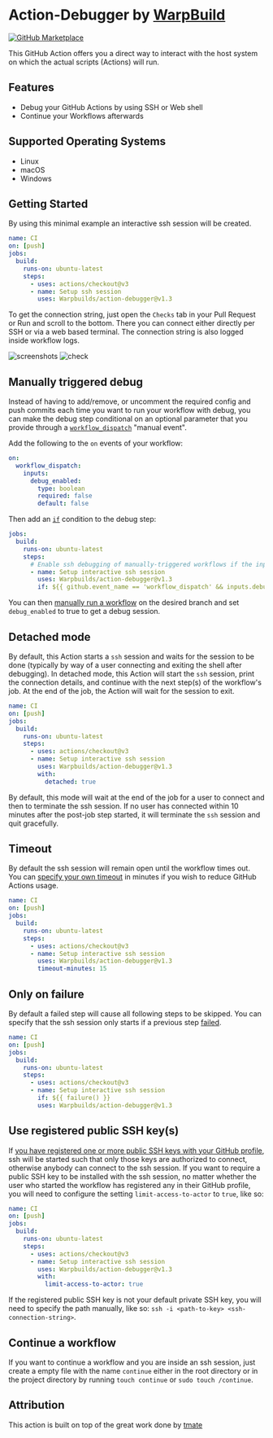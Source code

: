 # Action-Debugger by [WarpBuild](https://warpbuild.com)

[![GitHub Marketplace](https://img.shields.io/badge/GitHub-Marketplace-green)](<[https://github.com/marketplace/actions/action-debugger](https://github.com/marketplace/actions/actiondebugger-by-warpbuild)>)

This GitHub Action offers you a direct way to interact with the host system on which the actual scripts (Actions) will run.

## Features

- Debug your GitHub Actions by using SSH or Web shell
- Continue your Workflows afterwards

## Supported Operating Systems

- Linux
- macOS
- Windows

## Getting Started

By using this minimal example an interactive ssh session will be created.

```yaml
name: CI
on: [push]
jobs:
  build:
    runs-on: ubuntu-latest
    steps:
      - uses: actions/checkout@v3
      - name: Setup ssh session
        uses: Warpbuilds/action-debugger@v1.3
```

To get the connection string, just open the `Checks` tab in your Pull Request or Run and scroll to the bottom. There you can connect either directly per SSH or via a web based terminal. The connection string is also logged inside workflow logs.

![screenshots](https://github.com/WarpBuilds/action-debugger/assets/9110203/2e1ce772-285f-4a4e-a41a-d12054d8960e)
![check](https://github.com/WarpBuilds/action-debugger/assets/9110203/d8cb31ef-5044-4f39-a391-a198ec09ce39)


## Manually triggered debug

Instead of having to add/remove, or uncomment the required config and push commits each time you want to run your workflow with debug, you can make the debug step conditional on an optional parameter that you provide through a [`workflow_dispatch`](https://docs.github.com/en/actions/reference/events-that-trigger-workflows#workflow_dispatch) "manual event".

Add the following to the `on` events of your workflow:

```yaml
on:
  workflow_dispatch:
    inputs:
      debug_enabled:
        type: boolean
        required: false
        default: false
```

Then add an [`if`](https://docs.github.com/en/actions/reference/context-and-expression-syntax-for-github-actions) condition to the debug step:

<!--
{% raw %}
-->

```yaml
jobs:
  build:
    runs-on: ubuntu-latest
    steps:
      # Enable ssh debugging of manually-triggered workflows if the input option was provided
      - name: Setup interactive ssh session
        uses: Warpbuilds/action-debugger@v1.3
        if: ${{ github.event_name == 'workflow_dispatch' && inputs.debug_enabled }}
```

<!--
{% endraw %}
-->

You can then [manually run a workflow](https://docs.github.com/en/actions/managing-workflow-runs/manually-running-a-workflow) on the desired branch and set `debug_enabled` to true to get a debug session.

## Detached mode

By default, this Action starts a `ssh` session and waits for the session to be done (typically by way of a user connecting and exiting the shell after debugging). In detached mode, this Action will start the `ssh` session, print the connection details, and continue with the next step(s) of the workflow's job. At the end of the job, the Action will wait for the session to exit.

```yaml
name: CI
on: [push]
jobs:
  build:
    runs-on: ubuntu-latest
    steps:
      - uses: actions/checkout@v3
      - name: Setup interactive ssh session
        uses: Warpbuilds/action-debugger@v1.3
        with:
          detached: true
```

By default, this mode will wait at the end of the job for a user to connect and then to terminate the ssh session. If no user has connected within 10 minutes after the post-job step started, it will terminate the `ssh` session and quit gracefully.

## Timeout

By default the ssh session will remain open until the workflow times out. You can [specify your own timeout](https://docs.github.com/en/free-pro-team@latest/actions/reference/workflow-syntax-for-github-actions#jobsjob_idstepstimeout-minutes) in minutes if you wish to reduce GitHub Actions usage.

```yaml
name: CI
on: [push]
jobs:
  build:
    runs-on: ubuntu-latest
    steps:
      - uses: actions/checkout@v3
      - name: Setup interactive ssh session
        uses: Warpbuilds/action-debugger@v1.3
        timeout-minutes: 15
```

## Only on failure

By default a failed step will cause all following steps to be skipped. You can specify that the ssh session only starts if a previous step [failed](https://docs.github.com/en/actions/learn-github-actions/expressions#failure).

```yaml
name: CI
on: [push]
jobs:
  build:
    runs-on: ubuntu-latest
    steps:
      - uses: actions/checkout@v3
      - name: Setup interactive ssh session
        if: ${{ failure() }}
        uses: Warpbuilds/action-debugger@v1.3
```

## Use registered public SSH key(s)

If [you have registered one or more public SSH keys with your GitHub profile](https://docs.github.com/en/github/authenticating-to-github/adding-a-new-ssh-key-to-your-github-account), ssh will be started such that only those keys are authorized to connect, otherwise anybody can connect to the ssh session. If you want to require a public SSH key to be installed with the ssh session, no matter whether the user who started the workflow has registered any in their GitHub profile, you will need to configure the setting `limit-access-to-actor` to `true`, like so:

```yaml
name: CI
on: [push]
jobs:
  build:
    runs-on: ubuntu-latest
    steps:
      - uses: actions/checkout@v3
      - name: Setup interactive ssh session
        uses: Warpbuilds/action-debugger@v1.3
        with:
          limit-access-to-actor: true
```

If the registered public SSH key is not your default private SSH key, you will need to specify the path manually, like so: `ssh -i <path-to-key> <ssh-connection-string>`.

## Continue a workflow

If you want to continue a workflow and you are inside an ssh session, just create a empty file with the name `continue` either in the root directory or in the project directory by running `touch continue` or `sudo touch /continue`.

## Attribution

This action is built on top of the great work done by [tmate](https://github.com/mxschmitt/action-tmate)
